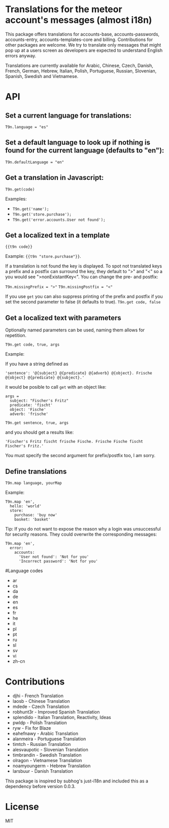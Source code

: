 # Translations for the meteor account's messages (almost i18n)

This package offers translations for accounts-base, accounts-passwords, accounts-entry, accounts-templates-core and billing. Contributions for other packages are welcome. We try to translate only messages that might pop up at a users screen as developers are expected to understand English errors anyway.

Translations are currently available for Arabic, Chinese, Czech, Danish, French, German, Hebrew, Italian, Polish, Portuguese, Russian, Slovenian, Spanish, Swedish and Vietnamese.

# API

##  Set a current language for translations: 
`T9n.language = "es"`

##  Set a default language to look up if nothing is found for the current language (defaults to "en"): 
`T9n.defaultLanguage = "en"`


## Get a translation in Javascript:

`T9n.get(code)`

Examples:
* `T9n.get('name');`
* `T9n.get('store.purchase');`
* `T9n.get('error.accounts.User not found');`

## Get a localized text in a template

`{{t9n code}}`

Example: `{{t9n "store.purchase"}}`.

If a translation is not found the key is displayed. To spot not translated keys a prefix and a postfix can surround the key, they default to ">" and "<" so a you would see ">nonExistantKey<". You can change the pre- and postfix: 

`T9n.missingPrefix = ">"`
`T9n.missingPostfix = "<"`

If you use `get` you can also suppress printing of the prefix and postfix if you set the second parameter to false (it defaults to true).
`T9n.get code, false`

## Get a localized text with parameters

Optionally named parameters can be used, naming them allows for repetition.

`T9n.get code, true, args `

Example: 
  
  If you have a string defined as
  
    'sentence': '@{subject} @{predicate} @{adverb} @{object}. Frische @{object} @{predicate} @{subject}.'

  it would be posible to call `get` with an object like:
  
    args = 
      subject: "Fischer's Fritz"
      predicate: 'fischt'
      object: 'Fische'
      adverb: 'frische'
      
    T9n.get sentence, true, args
    
  and you should get a results like:
  
    'Fischer's Fritz fischt frische Fische. Frische Fische fischt Fischer's Fritz.'

  You must specify the second argument for prefix/postfix too, I am sorry.
  

## Define translations

`T9n.map language, yourMap`

Example:

    T9n.map 'en',
      hello: 'world'
      store:
        purchase: 'buy now'
        basket: 'basket'
        
Tip: If you do not want to expose the reason why a login was unsuccessful for security reasons. They could overwrite the corresponding messages:

    T9n.map 'en',
      error:
        accounts:
          'User not found': 'Not for you'
          'Incorrect password': 'Not for you'

#Language codes
* ar
* cs
* da
* de
* en
* es
* fr
* he
* it
* pl
* pt
* ru
* sl
* sv
* vi
* zh-cn

# Contributions
* djhi - French Translation
* laosb - Chinese Translation
* mdede - Czech Translation
* robhunt3r - Improved Spanish Translation
* splendido - Italian Translation, Reactivity, Ideas
* pwldp - Polish Translation
* ryw - Fix for Blaze
* eahefnawy - Arabic Translation
* alanmeira - Portuguese Translation
* timtch - Russian Translation
* alesvaupotic - Slovenian Translation
* timbrandin - Swedish Translation
* olragon - Vietnamese Translation
* noamyoungerm - Hebrew Translation
* larsbuur - Danish Translation

This package is inspired by subhog's just-i18n and included this as a dependency before version 0.0.3.

# License

MIT
